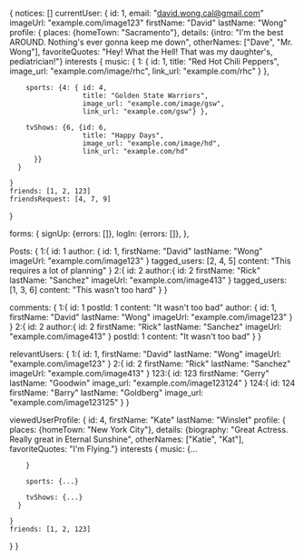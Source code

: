 {
  notices: []
  currentUser: {
    id: 1,
    email: "david.wong.cal@gmail.com"
    imageUrl: "example.com/image123"
    firstName: "David"
    lastName: "Wong"
    profile: {
      places: {homeTown: "Sacramento"},
      details: {intro: "I'm the best AROUND. Nothing's ever gonna keep me down",
                otherNames: ["Dave", "Mr. Wong"],
                favoriteQuotes: "Hey! What the Hell! That was my daughter's, pediatrician!"}
      interests {
        music: { 1: { id: 1,
                    title: "Red Hot Chili Peppers",
                    image_url: "example.com/image/rhc",
                    link_url: "example.com/rhc"
                    }
                },

        sports: {4: { id: 4,
                      title: "Golden State Warriors",
                      image_url: "example.com/image/gsw",
                      link_url: "example.com/gsw"} },

        tvShows: {6, {id: 6,
                      title: "Happy Days",
                      image_url: "example.com/image/hd",
                      link_url: "example.com/hd"
          }}
      }

    }
    friends: [1, 2, 123]
    friendsRequest: [4, 7, 9]
  }

  forms: {
    signUp: {errors: []},
    logIn: {errors: []},
  },

  Posts: {
    1:{
      id: 1
      author: {
        id: 1,
        firstName: "David"
        lastName: "Wong"
        imageUrl: "example.com/image123"
      }
      tagged_users: [2, 4, 5]
      content: "This requires a lot of planning"
    }
    2:{
      id: 2
      author:{
        id: 2
        firstName: "Rick"
        lastName: "Sanchez"
        imageUrl: "example.com/image413"
      }
      tagged_users: [1, 3, 6]
      content: "This wasn't too hard"
    }
  }

  comments: {
    1:{
      id: 1
      postId: 1
      content: "It wasn't too bad"
      author: {
        id: 1,
        firstName: "David"
        lastName: "Wong"
        imageUrl: "example.com/image123"
      }
    }
    2:{
      id: 2
      author:{
        id: 2
        firstName: "Rick"
        lastName: "Sanchez"
        imageUrl: "example.com/image413"
      }
      postId: 1
      content: "It wasn't too bad"
    }
  }

  relevantUsers: {
    1:{
      id: 1,
      firstName: "David"
      lastName: "Wong"
      imageUrl: "example.com/image123"
    }
    2:{
      id: 2
      firstName: "Rick"
      lastName: "Sanchez"
      imageUrl: "example.com/image413"
    }
    123:{
      id: 123
      firstName: "Gerry"
      lastName: "Goodwin"
      image_url: "example.com/image123124"
    }
    124:{
      id: 124
      firstName: "Barry"
      lastName: "Goldberg"
      image_url: "example.com/image123125"
    }
  }

  viewedUserProfile: {
    id: 4,
    firstName: "Kate"
    lastName: "Winslet"
    profile: {
      places: {homeTown: "New York City"},
      details: {biography: "Great Actress. Really great in Eternal Sunshine",
                otherNames: ["Katie", "Kat"],
                favoriteQuotes: "I'm Flying."}
      interests {
        music: {...

        }

        sports: {...}

        tvShows: {...}
      }

    }
    friends: [1, 2, 123]
  }
}
